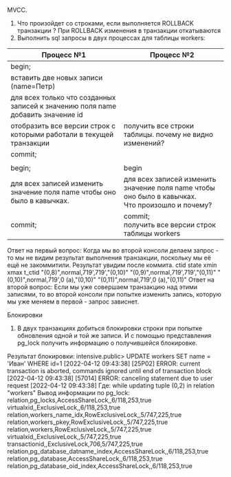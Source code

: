 MVCC.
1) Что произойдет со строками, если выполняется ROLLBACK транзакции ?
При ROLLBACK изменения в транзакции откатываются
2) Выполнить sql запросы в двух процессах для таблицы workers:

| Процесс №1                                                                       | Процесс №2                                                                                        |
|----------------------------------------------------------------------------------|---------------------------------------------------------------------------------------------------|
| begin;                                                                           |                                                                                                   |
| вставить две новых записи (name=Петр)                                            |                                                                                                   |
| для всех только что созданных  записей к значению поля name добавить значение id<br/> |                                                                                                   |
| отобразить все версии строк с которыми работали в текущей транзакции<br/>                                                                             | получить все строки таблицы. почему не видно изменений?                                           |
| commit;                                                                             |                                                                                                   |
|                                                                                     |                                                                                                   |
|begin;                                                                            | begin                                                                                             |
|для всех записей изменить значение поля name чтобы оно было в кавычках.                                                                                | для всех записей изменить значение поля name чтобы оно было в кавычках. <br/>Что произошло и почему? |
|commit;                                                                                | commit;<br/>получить все версии строк таблицы workers                                             |

Ответ на первый вопрос: Когда мы во второй консоли делаем запрос - то мы не видим результат выполнения транзакции, поскольку мы её ещё не закоммитили. Результат увидим после коммита.
ctid state xmin xmax t_ctid
"(0,8)",normal,719',719',"(0,10)"
"(0,9)",normal,719',719',"(0,11)"
"(0,10)",normal,719',0 (a),"(0,10)"
"(0,11)",normal,719',0 (a),"(0,11)"
Ответ на второй вопрос: Если мы уже совершаем транзакцию над этими записями, то во второй консоли при попытке изменить запись, которую мы уже меняем в первой - запрос зависнет.

Блокировки
1) В двух транзакциях добиться блокировки строки при попытке обновления одной и той же записи.
И с помощью представления pg_lock получить информацию о получившейся блокировке.

Результат блокировки:
intensive.public> UPDATE workers SET name = 'Иван' WHERE id=1
[2022-04-12 09:43:38] [25P02] ERROR: current transaction is aborted, commands ignored until end of transaction block
[2022-04-12 09:43:38] [57014] ERROR: canceling statement due to user request
[2022-04-12 09:43:38] Где: while updating tuple (0,2) in relation "workers"
Вывод информации по pg_lock:
relation,pg_locks,AccessShareLock,,6/118,253,true
virtualxid,,ExclusiveLock,,6/118,253,true
relation,workers_name_idx,RowExclusiveLock,,5/747,225,true
relation,workers_pkey,RowExclusiveLock,,5/747,225,true
relation,workers,RowExclusiveLock,,5/747,225,true
virtualxid,,ExclusiveLock,,5/747,225,true
transactionid,,ExclusiveLock,706,5/747,225,true
relation,pg_database_datname_index,AccessShareLock,,6/118,253,true
relation,pg_database,AccessShareLock,,6/118,253,true
relation,pg_database_oid_index,AccessShareLock,,6/118,253,true

